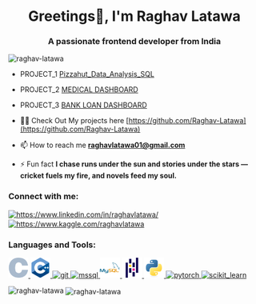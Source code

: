 
<h1 align="center">Greetings👋, I'm Raghav Latawa</h1>
<h3 align="center">A passionate frontend developer from India</h3>

<p align="left"> <img src="https://komarev.com/ghpvc/?username=raghav-latawa&label=Profile%20views&color=0e75b6&style=flat" alt="raghav-latawa" /> </p>

- PROJECT_1 [Pizzahut_Data_Analysis_SQL](https://github.com/Raghav-Latawa/Pizzahut_Data_Analysis_SQL)

- PROJECT_2 [MEDICAL DASHBOARD](https://github.com/Raghav-Latawa/Medical_Dashboard)

- PROJECT_3 [BANK LOAN DASHBOARD](https://github.com/Raghav-Latawa/Bank_Loan_Dashboard)

- 👨‍💻 Check Out My projects here [https://github.com/Raghav-Latawa](https://github.com/Raghav-Latawa)

- 📫 How to reach me **raghavlatawa01@gmail.com**

- ⚡ Fun fact **I chase runs under the sun and stories under the stars — cricket fuels my fire, and novels feed my soul.**

<h3 align="left">Connect with me:</h3>
<p align="left">
<a href="https://linkedin.com/in/https://www.linkedin.com/in/raghavlatawa/" target="blank"><img align="center" src="https://raw.githubusercontent.com/rahuldkjain/github-profile-readme-generator/master/src/images/icons/Social/linked-in-alt.svg" alt="https://www.linkedin.com/in/raghavlatawa/" height="30" width="40" /></a>
<a href="https://kaggle.com/https://www.kaggle.com/raghavlatawa" target="blank"><img align="center" src="https://raw.githubusercontent.com/rahuldkjain/github-profile-readme-generator/master/src/images/icons/Social/kaggle.svg" alt="https://www.kaggle.com/raghavlatawa" height="30" width="40" /></a>
</p>

<h3 align="left">Languages and Tools:</h3>
<p align="left"> <a href="https://www.cprogramming.com/" target="_blank" rel="noreferrer"> <img src="https://raw.githubusercontent.com/devicons/devicon/master/icons/c/c-original.svg" alt="c" width="40" height="40"/> </a> <a href="https://www.w3schools.com/cpp/" target="_blank" rel="noreferrer"> <img src="https://raw.githubusercontent.com/devicons/devicon/master/icons/cplusplus/cplusplus-original.svg" alt="cplusplus" width="40" height="40"/> </a> <a href="https://git-scm.com/" target="_blank" rel="noreferrer"> <img src="https://www.vectorlogo.zone/logos/git-scm/git-scm-icon.svg" alt="git" width="40" height="40"/> </a> <a href="https://www.microsoft.com/en-us/sql-server" target="_blank" rel="noreferrer"> <img src="https://www.svgrepo.com/show/303229/microsoft-sql-server-logo.svg" alt="mssql" width="40" height="40"/> </a> <a href="https://www.mysql.com/" target="_blank" rel="noreferrer"> <img src="https://raw.githubusercontent.com/devicons/devicon/master/icons/mysql/mysql-original-wordmark.svg" alt="mysql" width="40" height="40"/> </a> <a href="https://pandas.pydata.org/" target="_blank" rel="noreferrer"> <img src="https://raw.githubusercontent.com/devicons/devicon/2ae2a900d2f041da66e950e4d48052658d850630/icons/pandas/pandas-original.svg" alt="pandas" width="40" height="40"/> </a> <a href="https://www.python.org" target="_blank" rel="noreferrer"> <img src="https://raw.githubusercontent.com/devicons/devicon/master/icons/python/python-original.svg" alt="python" width="40" height="40"/> </a> <a href="https://pytorch.org/" target="_blank" rel="noreferrer"> <img src="https://www.vectorlogo.zone/logos/pytorch/pytorch-icon.svg" alt="pytorch" width="40" height="40"/> </a> <a href="https://scikit-learn.org/" target="_blank" rel="noreferrer"> <img src="https://upload.wikimedia.org/wikipedia/commons/0/05/Scikit_learn_logo_small.svg" alt="scikit_learn" width="40" height="40"/> </a> </p>

<p><img align="left" src="https://github-readme-stats.vercel.app/api/top-langs?username=raghav-latawa&show_icons=true&locale=en&layout=compact" alt="raghav-latawa" /></p>

<p>&nbsp;<img align="center" src="https://github-readme-stats.vercel.app/api?username=raghav-latawa&show_icons=true&locale=en" alt="raghav-latawa" /></p>

